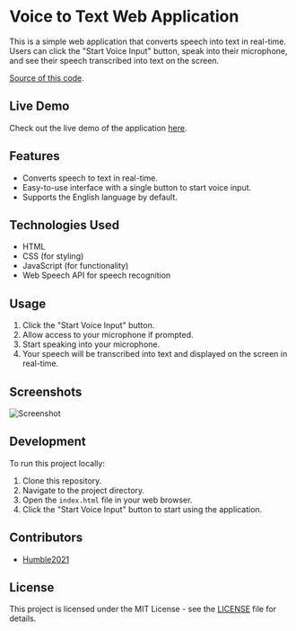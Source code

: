 # Voice to Text Web Application

This is a simple web application that converts speech into text in real-time. Users can click the "Start Voice Input" button, speak into their microphone, and see their speech transcribed into text on the screen.

[Source of this code](https://medium.com/@gopesh3652/building-a-voice-to-text-app-with-javascript-a-step-by-step-guide-9042493bdd63).

## Live Demo

Check out the live demo of the application [here](https://speechtotext-adqk.onrender.com/).

## Features

- Converts speech to text in real-time.
- Easy-to-use interface with a single button to start voice input.
- Supports the English language by default.

## Technologies Used

- HTML
- CSS (for styling)
- JavaScript (for functionality)
- Web Speech API for speech recognition

## Usage

1. Click the "Start Voice Input" button.
2. Allow access to your microphone if prompted.
3. Start speaking into your microphone.
4. Your speech will be transcribed into text and displayed on the screen in real-time.

## Screenshots

![Screenshot](https://snipboard.io/NaoKix.jpg)

## Development

To run this project locally:

1. Clone this repository.
2. Navigate to the project directory.
3. Open the `index.html` file in your web browser.
4. Click the "Start Voice Input" button to start using the application.

## Contributors

- [Humble2021](https://github.com/humble2021)

## License

This project is licensed under the MIT License - see the [LICENSE](LICENSE) file for details.
